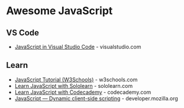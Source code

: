 # Awesome JavaScript

## VS Code
* [JavaScript in Visual Studio Code](https://code.visualstudio.com/docs/languages/javascript) - visualstudio.com


## Learn
* [JavaScript Tutorial (W3Schools)](https://www.w3schools.com/js/) - w3schools.com
* [Learn JavaScript with Sololearn](https://www.sololearn.com/en/learn/languages/javascript) - sololearn.com
* [Learn JavaScript with Codecademy](https://www.codecademy.com/catalog/language/javascript) - codecademy.com
* [JavaScript — Dynamic client-side scripting](https://developer.mozilla.org/en-US/docs/Learn/JavaScript) - developer.mozilla.org
